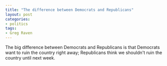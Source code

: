 ```yaml
---
title: "The difference between Democrats and Republicans"
layout: post
categories:
- politics
tags:
- Greg Raven
---
```


The big difference between Democrats and Republicans is that Democrats want to ruin the country right away; Republicans think we shouldn't ruin the country until next week.